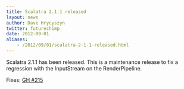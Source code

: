```yaml
---
title: Scalatra 2.1.1 released
layout: news
author: Dave Hrycyszyn
twitter: futurechimp
date: 2012-09-01
aliases:
    - /2012/09/01/scalatra-2-1-1-released.html
---
```


Scalatra 2.1.1 has been released. This is a maintenance release to fix a
regression with the InputStream on the RenderPipeline.

<!--more-->


Fixes: [GH #215](https://github.com/scalatra/scalatra/issues/215)

